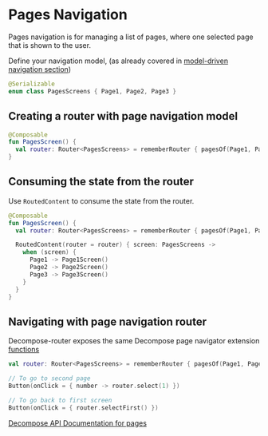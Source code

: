 # Pages Navigation

Pages navigation is for managing a list of pages, where one selected page that is shown to the user.

Define your navigation model, (as already covered in [model-driven navigation section](using-decompose-router.md#model-driven-navigation))

```kotlin
@Serializable
enum class PagesScreens { Page1, Page2, Page3 }
```

## Creating a router with page navigation model

````kotlin
@Composable
fun PagesScreen() {
  val router: Router<PagesScreens> = rememberRouter { pagesOf(Page1, Page2, Page3) }
}
````

## Consuming the state from the router

Use `RoutedContent` to consume the state from the router.

```kotlin
@Composable
fun PagesScreen() {
  val router: Router<PagesScreens> = rememberRouter { pagesOf(Page1, Page2, Page3) }

  RoutedContent(router = router) { screen: PagesScreens ->
    when (screen) {
      Page1 -> Page1Screen()
      Page2 -> Page2Screen()
      Page3 -> Page3Screen()
    }
  }
}
```

## Navigating with page navigation router

Decompose-router exposes the same Decompose page navigator extension [functions](https://arkivanov.github.io/Decompose/navigation/stack/navigation/#stacknavigator-extension-functions)

```kotlin
val router: Router<PagesScreens> = rememberRouter { pagesOf(Page1, Page2, Page3) }

// To go to second page
Button(onClick = { number -> router.select(1) })

// To go back to first screen
Button(onClick = { router.selectFirst() })
```

<seealso style="cards">
  <category ref="external">
    <a href="https://arkivanov.github.io/Decompose/navigation/pages/overview/">Decompose API Documentation for pages</a>
  </category>
</seealso>
